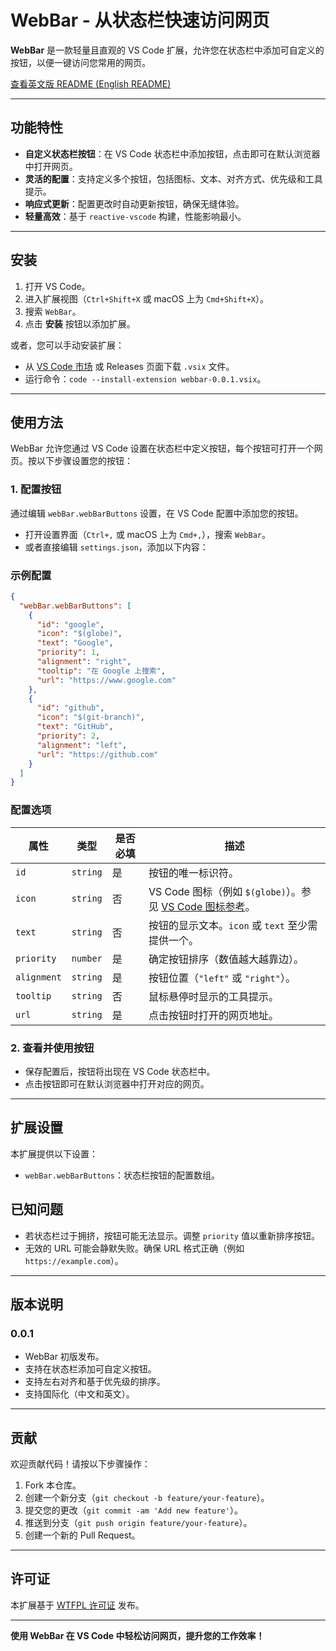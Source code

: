# WebBar - 从状态栏快速访问网页

**WebBar** 是一款轻量且直观的 VS Code 扩展，允许您在状态栏中添加可自定义的按钮，以便一键访问您常用的网页。

[查看英文版 README (English README)](README.md)

---

## 功能特性

- **自定义状态栏按钮**：在 VS Code 状态栏中添加按钮，点击即可在默认浏览器中打开网页。
- **灵活的配置**：支持定义多个按钮，包括图标、文本、对齐方式、优先级和工具提示。
- **响应式更新**：配置更改时自动更新按钮，确保无缝体验。
- **轻量高效**：基于 `reactive-vscode` 构建，性能影响最小。

---

## 安装

1. 打开 VS Code。
2. 进入扩展视图（`Ctrl+Shift+X` 或 macOS 上为 `Cmd+Shift+X`）。
3. 搜索 `WebBar`。
4. 点击 **安装** 按钮以添加扩展。

或者，您可以手动安装扩展：
- 从 [VS Code 市场](https://marketplace.visualstudio.com/) 或 Releases 页面下载 `.vsix` 文件。
- 运行命令：`code --install-extension webbar-0.0.1.vsix`。

---

## 使用方法

WebBar 允许您通过 VS Code 设置在状态栏中定义按钮，每个按钮可打开一个网页。按以下步骤设置您的按钮：

### 1. 配置按钮
通过编辑 `webBar.webBarButtons` 设置，在 VS Code 配置中添加您的按钮。

- 打开设置界面（`Ctrl+,` 或 macOS 上为 `Cmd+,`），搜索 `WebBar`。
- 或者直接编辑 `settings.json`，添加以下内容：

### 示例配置
```json
{
  "webBar.webBarButtons": [
    {
      "id": "google",
      "icon": "$(globe)",
      "text": "Google",
      "priority": 1,
      "alignment": "right",
      "tooltip": "在 Google 上搜索",
      "url": "https://www.google.com"
    },
    {
      "id": "github",
      "icon": "$(git-branch)",
      "text": "GitHub",
      "priority": 2,
      "alignment": "left",
      "url": "https://github.com"
    }
  ]
}
```

### 配置选项
| 属性         | 类型     | 是否必填 | 描述                                                                 |
|--------------|----------|----------|-----------------------------------------------------------------------------|
| `id`         | `string` | 是       | 按钮的唯一标识符。                                                 |
| `icon`       | `string` | 否       | VS Code 图标（例如 `$(globe)`）。参见 [VS Code 图标参考](https://code.visualstudio.com/api/references/icons-in-labels)。 |
| `text`       | `string` | 否       | 按钮的显示文本。`icon` 或 `text` 至少需提供一个。                  |
| `priority`   | `number` | 是       | 确定按钮排序（数值越大越靠边）。                                   |
| `alignment`  | `string` | 是       | 按钮位置（`"left"` 或 `"right"`）。                                |
| `tooltip`    | `string` | 否       | 鼠标悬停时显示的工具提示。                                         |
| `url`        | `string` | 是       | 点击按钮时打开的网页地址。                                         |

### 2. 查看并使用按钮
- 保存配置后，按钮将出现在 VS Code 状态栏中。
- 点击按钮即可在默认浏览器中打开对应的网页。

---

## 扩展设置

本扩展提供以下设置：

- `webBar.webBarButtons`：状态栏按钮的配置数组。

## 已知问题

- 若状态栏过于拥挤，按钮可能无法显示。调整 `priority` 值以重新排序按钮。
- 无效的 URL 可能会静默失败。确保 URL 格式正确（例如 `https://example.com`）。

---

## 版本说明

### 0.0.1
- WebBar 初版发布。
- 支持在状态栏添加可自定义按钮。
- 支持左右对齐和基于优先级的排序。
- 支持国际化（中文和英文）。

---

## 贡献

欢迎贡献代码！请按以下步骤操作：

1. Fork 本仓库。
2. 创建一个新分支（`git checkout -b feature/your-feature`）。
3. 提交您的更改（`git commit -am 'Add new feature'`）。
4. 推送到分支（`git push origin feature/your-feature`）。
5. 创建一个新的 Pull Request。

---

## 许可证

本扩展基于 [WTFPL 许可证](LICENSE) 发布。

---

**使用 WebBar 在 VS Code 中轻松访问网页，提升您的工作效率！**
